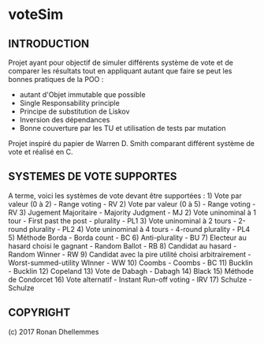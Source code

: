 # voteSim

## INTRODUCTION

Projet ayant pour objectif de simuler différents système de vote et de comparer les résultats tout en appliquant autant que faire se peut les bonnes pratiques de la POO :
  * autant d'Objet immutable que possible
  * Single Responsability principle
  * Principe de substitution de Liskov
  * Inversion des dépendances
  * Bonne couverture par les TU et utilisation de tests par mutation
  
  
Projet inspiré du papier de Warren D. Smith comparant différent système de vote et réalisé en C.


## SYSTEMES DE VOTE SUPPORTES

A terme, voici les systèmes de vote devant être supportées :
	1) Vote par valeur (0 à 2) - Range voting - RV
	2) Vote par valeur (0 à 5) - Range voting - RV
	3) Jugement Majoritaire - Majority Judgment - MJ
	2) Vote uninominal à 1 tour - First past the post - plurality - PL1
	3) Vote uninominal à 2 tours - 2-round plurality - PL2
	4) Vote uninominal à 4 tours - 4-round plurality - PL4
	5) Méthode Borda - Borda count - BC
	6) Anti-plurality - BU
	7) Electeur au hasard choisi le gagnant - Random Ballot - RB
	8) Candidat au hasard - Random Winner - RW
	9) Candidat avec la pire utilité choisi arbitrairement - Worst-summed-utility WInner - WW
	10) Coombs - Coombs - BC
	11) Bucklin - Bucklin
	12) Copeland
	13) Vote de Dabagh - Dabagh
	14) Black
	15) Méthode de Condorcet
	16) Vote alternatif - Instant Run-off voting - IRV
	17) Schulze - Schulze



## COPYRIGHT

(c) 2017 Ronan Dhellemmes
